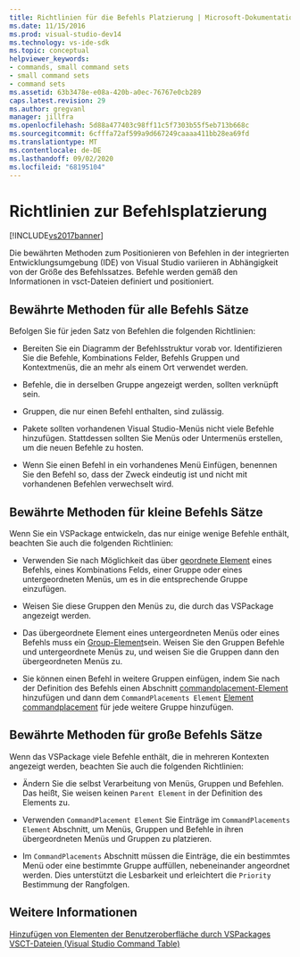 ```yaml
---
title: Richtlinien für die Befehls Platzierung | Microsoft-Dokumentation
ms.date: 11/15/2016
ms.prod: visual-studio-dev14
ms.technology: vs-ide-sdk
ms.topic: conceptual
helpviewer_keywords:
- commands, small command sets
- small command sets
- command sets
ms.assetid: 63b3478e-e08a-420b-a0ec-76767e0cb289
caps.latest.revision: 29
ms.author: gregvanl
manager: jillfra
ms.openlocfilehash: 5d88a477403c98ff11c5f7303b55f5eb713b668c
ms.sourcegitcommit: 6cfffa72af599a9d667249caaaa411bb28ea69fd
ms.translationtype: MT
ms.contentlocale: de-DE
ms.lasthandoff: 09/02/2020
ms.locfileid: "68195104"
---
```

# <a name="command-placement-guidelines"></a>Richtlinien zur Befehlsplatzierung
[!INCLUDE[vs2017banner](../../includes/vs2017banner.md)]

Die bewährten Methoden zum Positionieren von Befehlen in der integrierten Entwicklungsumgebung (IDE) von Visual Studio variieren in Abhängigkeit von der Größe des Befehlssatzes. Befehle werden gemäß den Informationen in vsct-Dateien definiert und positioniert.  
  
## <a name="best-practices-for-all-command-sets"></a>Bewährte Methoden für alle Befehls Sätze  
 Befolgen Sie für jeden Satz von Befehlen die folgenden Richtlinien:  
  
- Bereiten Sie ein Diagramm der Befehlsstruktur vorab vor. Identifizieren Sie die Befehle, Kombinations Felder, Befehls Gruppen und Kontextmenüs, die an mehr als einem Ort verwendet werden.  
  
- Befehle, die in derselben Gruppe angezeigt werden, sollten verknüpft sein.  
  
- Gruppen, die nur einen Befehl enthalten, sind zulässig.  
  
- Pakete sollten vorhandenen Visual Studio-Menüs nicht viele Befehle hinzufügen. Stattdessen sollten Sie Menüs oder Untermenüs erstellen, um die neuen Befehle zu hosten.  
  
- Wenn Sie einen Befehl in ein vorhandenes Menü Einfügen, benennen Sie den Befehl so, dass der Zweck eindeutig ist und nicht mit vorhandenen Befehlen verwechselt wird.  
  
## <a name="best-practices-for-small-command-sets"></a>Bewährte Methoden für kleine Befehls Sätze  
 Wenn Sie ein VSPackage entwickeln, das nur einige wenige Befehle enthält, beachten Sie auch die folgenden Richtlinien:  
  
- Verwenden Sie nach Möglichkeit das über [geordnete Element](../../extensibility/parent-element.md) eines Befehls, eines Kombinations Felds, einer Gruppe oder eines untergeordneten Menüs, um es in die entsprechende Gruppe einzufügen.  
  
- Weisen Sie diese Gruppen den Menüs zu, die durch das VSPackage angezeigt werden.  
  
- Das übergeordnete Element eines untergeordneten Menüs oder eines Befehls muss ein [Group-Element](../../extensibility/group-element.md)sein. Weisen Sie den Gruppen Befehle und untergeordnete Menüs zu, und weisen Sie die Gruppen dann den übergeordneten Menüs zu.  
  
- Sie können einen Befehl in weitere Gruppen einfügen, indem Sie nach der Definition des Befehls einen Abschnitt [commandplacement-Element](../../extensibility/commandplacements-element.md) hinzufügen und dann dem `CommandPlacements Element` [Element commandplacement](../../extensibility/commandplacement-element.md) für jede weitere Gruppe hinzufügen.  
  
## <a name="best-practices-for-large-command-sets"></a>Bewährte Methoden für große Befehls Sätze  
 Wenn das VSPackage viele Befehle enthält, die in mehreren Kontexten angezeigt werden, beachten Sie auch die folgenden Richtlinien:  
  
- Ändern Sie die selbst Verarbeitung von Menüs, Gruppen und Befehlen. Das heißt, Sie weisen keinen `Parent Element` in der Definition des Elements zu.  
  
- Verwenden `CommandPlacement Element` Sie Einträge im `CommandPlacements Element` Abschnitt, um Menüs, Gruppen und Befehle in ihren übergeordneten Menüs und Gruppen zu platzieren.  
  
- Im `CommandPlacements` Abschnitt müssen die Einträge, die ein bestimmtes Menü oder eine bestimmte Gruppe auffüllen, nebeneinander angeordnet werden. Dies unterstützt die Lesbarkeit und erleichtert die `Priority` Bestimmung der Rangfolgen.  
  
## <a name="see-also"></a>Weitere Informationen  
 [Hinzufügen von Elementen der Benutzeroberfläche durch VSPackages](../../extensibility/internals/how-vspackages-add-user-interface-elements.md)   
 [VSCT-Dateien (Visual Studio Command Table)](../../extensibility/internals/visual-studio-command-table-dot-vsct-files.md)
